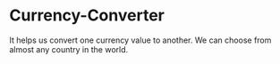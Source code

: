 # Currency-Converter
It helps us convert one currency value to another. We can choose from almost any country in the world.
